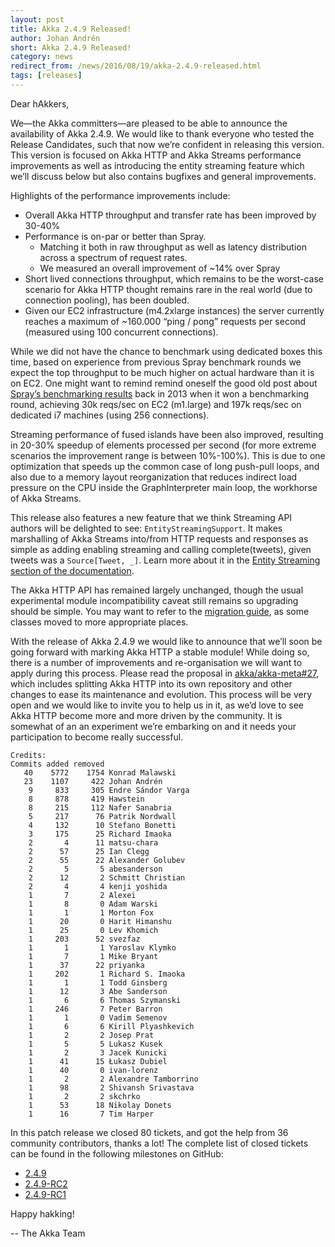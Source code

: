 ```yaml
---
layout: post
title: Akka 2.4.9 Released!
author: Johan Andrén
short: Akka 2.4.9 Released!
category: news
redirect_from: /news/2016/08/19/akka-2.4.9-released.html
tags: [releases]
---
```

Dear hAkkers,

We—the Akka committers—are pleased to be able to announce the availability of Akka 2.4.9. We would like to thank 
everyone who tested the Release Candidates, such that now we’re confident in releasing this version. This version is 
focused on Akka HTTP and Akka Streams performance improvements as well as introducing the entity streaming feature 
which we’ll discuss below but also contains bugfixes and general improvements.

Highlights of the performance improvements include:

 * Overall Akka HTTP throughput and transfer rate has been improved by 30-40%
 * Performance is on-par or better than Spray.
   * Matching it both in raw throughput as well as latency distribution across a spectrum of request rates.
   * We measured an overall improvement of ~14% over Spray
 * Short lived connections throughput, which remains to be the worst-case scenario for Akka HTTP thought remains rare 
   in the real world (due to connection pooling), has been doubled.
 * Given our EC2 infrastructure (m4.2xlarge instances) the server currently reaches a maximum of ~160.000 “ping / pong” 
   requests per second (measured using 100 concurrent connections).

While we did not have the chance to benchmark using dedicated boxes this time, based on experience from previous Spray 
benchmark rounds we expect the top throughput to be much higher on actual hardware than it is on EC2. One might want to 
remind remind oneself the good old post about [Spray’s benchmarking results](http://spray.io/blog/2013-05-24-benchmarking-spray/) 
back in 2013 when it won a benchmarking round, achieving 30k reqs/sec on EC2 (m1.large) and 197k reqs/sec on dedicated 
i7 machines (using 256 connections).

Streaming performance of fused islands have been also improved, resulting in 20-30% speedup of elements processed per 
second (for more extreme scenarios the improvement range is between 10%-100%). This is due to one optimization that 
speeds up the common case of long push-pull loops, and also due to a memory layout reorganization that reduces indirect 
load pressure on the CPU inside the GraphInterpreter main loop, the workhorse of Akka Streams.

This release also features a new feature that we think Streaming API authors will be delighted to see: 
`EntityStreamingSupport`. It makes marshalling of Akka Streams into/from HTTP requests and responses as simple as 
adding enabling streaming and calling complete(tweets), given tweets was a `Source[Tweet, _]`. Learn more about it in the 
[Entity Streaming section of the documentation](http://doc.akka.io/docs/akka/2.4/java/http/routing-dsl/source-streaming-support.html).

The Akka HTTP API has remained largely unchanged, though the usual experimental module incompatibility caveat still 
remains so upgrading should be simple. You may want to refer to the 
[migration guide](http://doc.akka.io/docs/akka/2.4/scala/http/migration-guide-2.4.x-experimental.html), as some 
classes moved to more appropriate places.

With the release of Akka 2.4.9 we would like to announce that we’ll soon be going forward with marking Akka HTTP a 
stable module! While doing so, there is a number of improvements and re-organisation we will want to apply during this 
process. Please read the proposal in [akka/akka-meta#27](https://github.com/akka/akka-meta/issues/27), which includes 
splitting Akka HTTP into its own repository and other changes to ease its maintenance and evolution. This process will 
be very open and we would like to invite you to help us in it, as we’d love to see Akka HTTP become more and more 
driven by the community. It is somewhat of an an experiment we’re embarking on and it needs your participation to 
become really successful.

~~~
Credits:
Commits added removed
   40    5772    1754 Konrad Malawski
   23    1107     422 Johan Andrén
    9     833     305 Endre Sándor Varga
    8     878     419 Hawstein
    8     215     112 Nafer Sanabria
    5     217      76 Patrik Nordwall
    4     132      10 Stefano Bonetti
    3     175      25 Richard Imaoka
    2       4      11 matsu-chara
    2      57      25 Ian Clegg
    2      55      22 Alexander Golubev
    2       5       5 abesanderson
    2      12       2 Schmitt Christian
    2       4       4 kenji yoshida
    1       7       2 Alexei
    1       8       0 Adam Warski
    1       1       1 Morton Fox
    1      20       0 Harit Himanshu
    1      25       0 Lev Khomich
    1     203      52 svezfaz
    1       1       1 Yaroslav Klymko
    1       7       1 Mike Bryant
    1      37      22 priyanka
    1     202       1 Richard S. Imaoka
    1       1       1 Todd Ginsberg
    1      12       3 Abe Sanderson
    1       6       6 Thomas Szymanski
    1     246       7 Peter Barron
    1       1       0 Vadim Semenov
    1       6       6 Kirill Plyashkevich
    1       2       2 Josep Prat
    1       5       5 Lukasz Kusek
    1       2       3 Jacek Kunicki
    1      41      15 Łukasz Dubiel
    1      40       0 ivan-lorenz
    1       2       2 Alexandre Tamborrino
    1      98       2 Shivansh Srivastava
    1       2       2 skchrko
    1      53      18 Nikolay Donets
    1      16       7 Tim Harper
~~~

In this patch release we closed 80 tickets, and got the help from 36 community contributors, thanks a lot! The complete list of closed tickets can be found in the following milestones on GitHub:
  
 * [2.4.9](https://github.com/akka/akka/milestone/94?closed=1)
 * [2.4.9-RC2](https://github.com/akka/akka/milestone/92?closed=1)
 * [2.4.9-RC1](https://github.com/akka/akka/milestone/91?closed=1)

Happy hakking!


-- The Akka Team